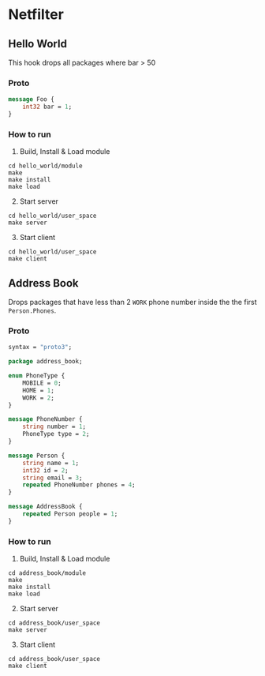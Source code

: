 # Netfilter

## Hello World
This hook drops all packages where bar > 50

### Proto
```proto
message Foo {
    int32 bar = 1;
}
```

### How to run
1. Build, Install & Load module
```shell
cd hello_world/module
make
make install
make load
```

2. Start server
```shell
cd hello_world/user_space
make server
```

3. Start client
```shell
cd hello_world/user_space
make client
```

## Address Book
Drops packages that have less than 2 `WORK` phone number inside the the first `Person.Phones`.

### Proto
```proto
syntax = "proto3";

package address_book;

enum PhoneType {
    MOBILE = 0;
    HOME = 1;
    WORK = 2;
}

message PhoneNumber {
    string number = 1;
    PhoneType type = 2;
}

message Person {
    string name = 1;
    int32 id = 2;
    string email = 3;
    repeated PhoneNumber phones = 4;
}

message AddressBook {
    repeated Person people = 1;
}
```

### How to run
1. Build, Install & Load module
```shell
cd address_book/module
make
make install
make load
```

2. Start server
```shell
cd address_book/user_space
make server
```

3. Start client
```shell
cd address_book/user_space
make client
```